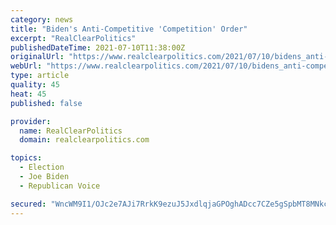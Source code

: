 ```yaml
---
category: news
title: "Biden's Anti-Competitive 'Competition' Order"
excerpt: "RealClearPolitics"
publishedDateTime: 2021-07-10T11:38:00Z
originalUrl: "https://www.realclearpolitics.com/2021/07/10/bidens_anti-competitive_competition_order_546840.html"
webUrl: "https://www.realclearpolitics.com/2021/07/10/bidens_anti-competitive_competition_order_546840.html"
type: article
quality: 45
heat: 45
published: false

provider:
  name: RealClearPolitics
  domain: realclearpolitics.com

topics:
  - Election
  - Joe Biden
  - Republican Voice

secured: "WncWM9I1/OJc2e7AJi7RrkK9ezuJ5JxdlqjaGPOghADcc7CZe5gSpbMT8MNkc0Lh/XqrdlXEwhxOmNZCv+Da7aDuFOwpB9+uq9BstXo8FgKJ1lh4J85sJCwo0tX7ngHrbmwFI7tFmmLXrfZNXkp2MnxmSrCbYTvMSnxPAFQ2OriKArdC+ecuEBhNeTVdrhYnNMBXSyWR/el18a29gAIRlXCbTjPZIOjspRn+EwmM72rfyiugMozDU7gvMDlj0KZULjBoQXc2C0pGvuAS6hirV7RDrUCGh5v1qaPO3mUTolIyDjwO2p1fRvPTzLxIv+dF5kRTfzdqlnVA/0wG2M49VOaAearpUGfH2J9BKj6Hfqo=;S6srvmYbitB0PTgEHG6DDw=="
---
```


